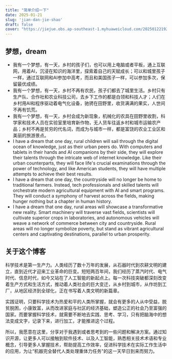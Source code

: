 ```yaml
---
title: "简单介绍一下"
date: 2025-01-21
slug: 'jian-dan-jie-shao'
draft: false
cover: "https://jiejue.obs.ap-southeast-1.myhuaweicloud.com/20250122192521314.png"
---
```

## 梦想，dream

<!--more-->

- 我有一个梦想，有一天，乡村的孩子们，也可以用上电脑或者平板，通上互联网，用着AI，沉浸在知识的海洋里，探索着自己的天赋成长；可以和城里孩子一样，通过互联网和AI参加中高考，而且和美国孩子一样，可以参加多次，保留最优成绩。
- 我有一个梦想，有一天，乡村不再有农民，孩子们都去了城里生活。乡村只有生产队、合作社和农业科技公司，去乡下工作的都是白领和科技人才；人们在乡村用AI和程序驱动着电气化设备，驰骋在田野里，收货满满的果实，人世间不再有饥荒。
- 我有一个梦想，有一天，乡村会成为新现象，机械化的农具在田野里收割，科学家和技术人员在实验室里培育新作物，无人货车往返乡村和城市运输农产品；乡村不再是贫穷的代名词，而成为与城市一样，都是富饶的农业工业区和美丽的旅游景点。
- I have a dream that one day, rural children will sail through the digital ocean of knowledge, just as their urban peers do. With computers and tablets in their hands and AI companions by their side, they will explore their talents through the intricate web of internet knowledge. Like their urban counterparts, they will face life's crucial examinations through the power of technology, and like American students, they will have multiple attempts to achieve their best results.
- I have a dream that one day, the countryside will no longer be home to traditional farmers. Instead, tech professionals and skilled talents will orchestrate modern agricultural equipment with AI and smart programs. They will conduct a symphony of harvest across the fields, making hunger nothing but a chapter in human history.
- I have a dream that one day, rural areas will showcase a transformative new reality. Smart machinery will traverse vast fields, scientists will cultivate superior crops in laboratories, and autonomous vehicles will weave a network of commerce between city and countryside. Rural areas will no longer symbolize poverty, but stand as vibrant agricultural centers and captivating destinations, parallel to urban prosperity.

## 关于这个博客

科学技术是第一生产力。人类经历了数十万年的发展，从石器时代到农耕文明的建立，直到近代才迎来工业革命的巨变。短短两百年间，我们经历了蒸汽时代、电气时代、信息时代，如今又站在了人工智能的新起点上。每一次科技突破都深刻改变着生产方式和生活方式，推动着人类社会的巨大变迁，从乡村到城市，从作坊到工厂，从地区经济到全球化，正在书写着人类文明的新篇章。

实践证明，只要科学技术为热爱和平的人类所掌握，就会有更多的人从中受益，脱贫脱困，小康致富，从而改进家庭与社区的经济基础，塑造公正的社会乃至富强的国家。而要掌握科学技术，就需要不断地去实践、思考、学习，只有把脑海中的想法变成文字，记录下来，进行加工，才能推进这个过程。

所以，我愿意在这里，分享对于我遇到或者思考到的一些问题和解决方案。通过知识开源，让更多人可以接触到软件技术、以及人工智能，熟悉相关技术术语和专业概念，引导更多人掌握技术，帮助提高工作效率，促进科学技术在实际工作生活中的应用，为让“机器完全替代人类处理重体力任务"的这一天早日到来而努力。
